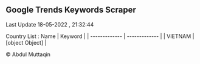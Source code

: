 

## Google Trends Keywords Scraper 
 
Last Update 18-05-2022 , 21:32:44

Country List :
 Name  | Keyword |
| ------------- | ------------- |
| VIETNAM | [object Object] |



© Abdul Muttaqin 
